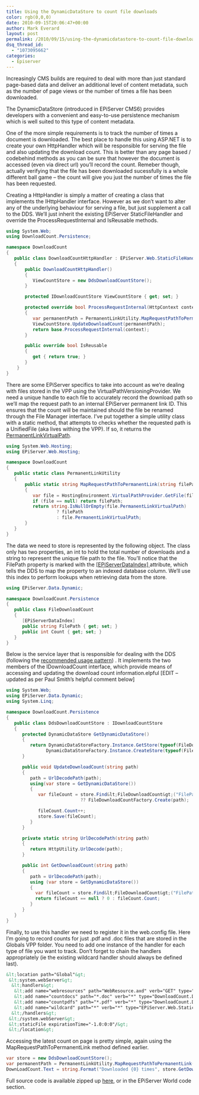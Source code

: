 ```yaml
---
title: Using the DynamicDataStore to count file downloads
color: rgb(0,0,0)
date: 2010-09-15T20:06:47+00:00
author: Mark Everard
layout: post
permalink: /2010/09/15/using-the-dynamicdatastore-to-count-file-downloads/
dsq_thread_id:
  - "1073095662"
categories:
  - Episerver
---
```

Increasingly CMS builds are required to deal with more than just standard page-based data and deliver an additional level of content metadata, such as the number of page views or the number of times a file has been downloaded.

The DynamicDataStore (introduced in EPiServer CMS6) provides developers with a convenient and easy-to-use persistence mechanism which is well suited to this type of content metadata.

One of the more simple requirements is to track the number of times a document is downloaded. The best place to handle this using ASP.NET is to create your own HttpHandler which will be responsible for serving the file and also updating the download count. This is better than any page based / codebehind methods as you can be sure that however the document is accessed (even via direct url) you&#8217;ll record the count. Remeber though, actually verifying that the file has been downloaded sucessfully is a whole different ball game &#8211; the count will give you just the number of times the file has been requested.

Creating a HttpHandler is simply a matter of creating a class that implements the IHttpHandler interface. However as we don&#8217;t want to alter any of the underlying behaviour for serving a file, but just supplement a call to the DDS. We&#8217;ll just inherit the existing EPiServer StaticFileHandler and override the ProcessRequestInternal and IsReusable methods.

~~~csharp
using System.Web;
using DownloadCount.Persistence;

namespace DownloadCount
{
   public class DownloadCountHttpHandler : EPiServer.Web.StaticFileHandler
   {
       public DownloadCountHttpHandler()
       {
          ViewCountStore = new DdsDownloadCountStore();
       }

       protected IDownloadCountStore ViewCountStore { get; set; }

       protected override bool ProcessRequestInternal(HttpContext context)
       {
          var permanentPath = PermanentLinkUtility.MapRequestPathToPermanentLink(context.Request.FilePath);
          ViewCountStore.UpdateDownloadCount(permanentPath);
          return base.ProcessRequestInternal(context);
       }

       public override bool IsReusable
       {
          get { return true; }
       }
    }
}
~~~

There are some EPiServer specifics to take into account as we&#8217;re dealing with files stored in the VPP using the VirtualPathVersioningProvider. We need a unique handle to each file to accurately record the download path so we&#8217;ll map the request path to an internal EPiServer permanent link ID. This ensures that the count will be maintained should the file be renamed through the File Manager interface. I&#8217;ve put together a simple utility class with a static method, that attempts to checks whether the requested path is a UnifiedFile (aka lives withing the VPP). If so, it returns the <a title="EPiServer permanent links" href="http://sdk.episerver.com/library/CMS6/Developers%20Guide/Advanced%20Features/UrlRewrite/Permanent%20Links.htm" target="_blank">PermanentLinkVirtualPath</a>.

~~~csharp
using System.Web.Hosting;
using EPiServer.Web.Hosting;

namespace DownloadCount
{
   public static class PermanentLinkUtility
   {
       public static string MapRequestPathToPermanentLink(string filePath)
       {
          var file = HostingEnvironment.VirtualPathProvider.GetFile(filePath) as UnifiedFile;
          if (file == null) return filePath;
          return string.IsNullOrEmpty(file.PermanentLinkVirtualPath)
                   ? filePath
                   : file.PermanentLinkVirtualPath;
       }
   }
}
~~~

The data we need to store is represented by the following object. The class only has two properties, an int to hold the total number of downloads and a string to represent the unique file path to the file. You&#8217;ll notice that the FilePath property is marked with the <a title="EPiServerDataIndex attribute" href="http://world.episerver.com/Blogs/Paul-Smith/Dates1/2009/11/Changes-in-Dynamic-Data-Store/" target="_blank">[EPiServerDataIndex] </a>attribute, which tells the DDS to map the property to an indexed database column. We&#8217;ll use this index to perform lookups when retrieving data from the store.

~~~csharp
using EPiServer.Data.Dynamic;

namespace DownloadCount.Persistence
{
   public class FileDownloadCount
   {
      [EPiServerDataIndex]
      public string FilePath { get; set; }
      public int Count { get; set; }
   }
}
~~~

Below is the service layer that is responsible for dealing with the DDS (following the <a title="Using a DynamicDataStore instance correctly" href="http://world.episerver.com/Blogs/Paul-Smith/Dates1/2010/1/Using-a-DynamicDataStore-instance-correctly/" target="_blank">recommended usage pattern</a>) . It implements the two members of the IDownloadCount interface, which provide means of accessing and updating the download count information.elpful [EDIT &#8211; updated as per Paul Smith&#8217;s helpful comment below] 

~~~csharp
using System.Web;
using EPiServer.Data.Dynamic;
using System.Linq;

namespace DownloadCount.Persistence
{
   public class DdsDownloadCountStore : IDownloadCountStore
   {
      protected DynamicDataStore GetDynamicDataStore()
      {
         return DynamicDataStoreFactory.Instance.GetStore(typeof(FileDownloadCount)) ??
               DynamicDataStoreFactory.Instance.CreateStore(typeof(FileDownloadCount));
      }

      public void UpdateDownloadCount(string path)
      {
         path = UrlDecodePath(path);
         using(var store = GetDynamicDataStore())
         {
            var fileCount = store.Find&lt;FileDownloadCount&gt;("FilePath", path).FirstOrDefault()
                            ?? FileDownloadCountFactory.Create(path);

            fileCount.Count++;
            store.Save(fileCount);
         }
      }

      private static string UrlDecodePath(string path)
      {
         return HttpUtility.UrlDecode(path);
      }

      public int GetDownloadCount(string path)
      {
         path = UrlDecodePath(path);
         using (var store = GetDynamicDataStore())
         {
           var fileCount = store.Find&lt;FileDownloadCount&gt;("FilePath", path).FirstOrDefault();
           return fileCount == null ? 0 : fileCount.Count;
         }
      }
   }
}
~~~

Finally, to use this handler we need to register it in the web.config file. Here I&#8217;m going to record counts for just .pdf and .doc files that are stored in the Globals VPP folder. You need to add one instance of the handler for each type of file you want to track. Don&#8217;t forget to chain the handlers appropriately (ie the existing wildcard handler should always be defined last).

~~~xml
&lt;location path="Global"&gt;
 &lt;system.webServer&gt;
  &lt;handlers&gt;
   &lt;add name="webresources" path="WebResource.axd" verb="GET" type="System.Web.Handlers.AssemblyResourceLoader"/&gt;
   &lt;add name="countdocs" path="*.doc" verb="*" type="DownloadCount.DownloadCountHttpHandler, DownloadCount"/&gt;
   &lt;add name="countpdfs" path="*.pdf" verb="*" type="DownloadCount.DownloadCountHttpHandler, DownloadCount"/&gt;
   &lt;add name="wildcard" path="*" verb="*" type="EPiServer.Web.StaticFileHandler, EPiServer"/&gt;
  &lt;/handlers&gt;
 &lt;/system.webServer&gt;
 &lt;staticFile expirationTime="-1.0:0:0"/&gt;
 &lt;/location&gt;
~~~

Accessing the latest count on page is pretty simple, again using the MapRequestPathToPermanentLink method defined earlier.

~~~csharp
var store = new DdsDownloadCountStore();
var permanentPath = PermanentLinkUtility.MapRequestPathToPermanentLink(FilePath);
DownLoadCount.Text = string.Format("Downloaded {0} times", store.GetDownloadCount(permanentPath));
~~~

Full source code is available zipped up <a title="DownloadCount source code" href="/assets/uploads/2010/09/FortuneCookie.DownloadCount.zip" target="_self">here</a>, or in the EPiServer World code section.